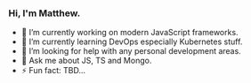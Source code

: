 ### Hi, I'm Matthew.

- 🔭 I’m currently working on modern JavaScript frameworks.
- 🌱 I’m currently learning DevOps especially Kubernetes stuff.
- 🤔 I’m looking for help with any personal development areas.
- 💬 Ask me about JS, TS and Mongo.
- ⚡ Fun fact: TBD...
